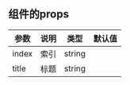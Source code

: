 ## 组件的props

| 参数 | 说明 | 类型 | 默认值 |
| --- | --- | --- | --- |
| index |  索引  | string |  |
| title | 标题 | string  |  |
